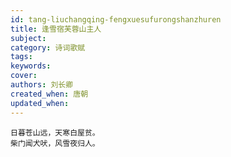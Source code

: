 ```yaml
---
id: tang-liuchangqing-fengxuesufurongshanzhuren
title: 逢雪宿芙蓉山主人
subject: 
category: 诗词歌赋
tags: 
keywords: 
cover: 
authors: 刘长卿
created_when: 唐朝
updated_when: 
---
```


```
日暮苍山远，天寒白屋贫。
柴门闻犬吠，风雪夜归人。
```
